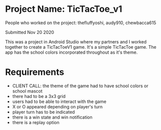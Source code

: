 # Project Name: TicTacToe_v1

People who worked on the project: thefluffyoshi, audy910, chewbacca615

Submitted Nov 20 2020

This was a project in Android Studio where my partners and I worked together to create a TicTacToeV1 game. It's a simple TicTacToe game. The app has the school colors incorporated throughout as it's theme.

# Requirements
- CLIENT CALL: the theme of the game had to have school colors or school mascot
- there had to be a 3x3 grid
- users had to be able to interact with the game
- X or O appeared depending on player's turn
- player turn has to be indicated
- there is a win state and win notification
- there is a replay option
